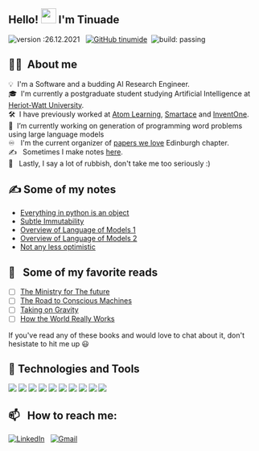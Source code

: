 ## Hello! <img src="https://raw.githubusercontent.com/MartinHeinz/MartinHeinz/master/wave.gif" width="30px"> I'm Tinuade
![version :26.12.2021](https://img.shields.io/badge/version-0.0-informational) &nbsp;
[![GitHub tinumide](https://img.shields.io/github/followers/tinumide?label=follow&style=social)](https://github.com/tinumide)&nbsp;
![build: passing](https://img.shields.io/badge/build-passing-success)


<!--
**tinumide/tinumide** is a ✨ _special_ ✨ repository because its `README.md` (this file) appears on your GitHub profile.

Here are some ideas to get you started:

- 🔭 I’m currently working on ...
- 🌱 I’m currently learning ...
- 👯 I’m looking to collaborate on ...
- 🤔 I’m looking for help with ...
- 💬 Ask me about ...
- 📫 How to reach me: ...
- 😄 Pronouns: ...
- ⚡ Fun fact: ...
-->

## :woman_technologist: &nbsp;About me

💡 &nbsp;I'm a Software and a budding AI Research Engineer.\
🎓 &nbsp;I'm currently a postgraduate student studying Artificial Intelligence at [Heriot-Watt University](https://www.hw.ac.uk/).\
🛠 &nbsp;I have previously worked at [Atom Learning](https://atomlearning.co.uk/), [Smartace](https://smartace.ng/) and [InventOne](https://inventone.ng/#/).\
🔭 &nbsp;I’m currently working on generation of programming word problems using large language models\
:infinity: &nbsp; I'm the current organizer of [papers we love](https://www.linkedin.com/company/papers-we-love-edinburgh) Edinburgh chapter.\
:writing_hand: &nbsp; Sometimes I make notes [here](https://github.com/tinumide/tinusnotes).\
🌱 &nbsp; Lastly, I say a lot of rubbish, don't take me too seriously :)


## :writing_hand: Some of my notes

- [Everything in python is an object](https://github.com/tinumide/bits-of-python/blob/main/everything_in_python_is_an_object.md)
- [Subtle Immutability](https://github.com/tinumide/bits-of-python/blob/main/mutability_and_immutability.md)
- [Overview of Language of Models 1](https://github.com/tinumide/tinusnotes/blob/main/language_models_overview_1.md)
- [Overview of Language of Models 2](https://github.com/tinumide/tinusnotes/blob/main/language_models_overview-2.md)
- [Not any less optimistic](https://github.com/tinumide/tinusnotes/blob/main/not_any_less_optimistic.md)

## 📖 &nbsp; Some of my favorite reads
- [ ] [The Ministry for The future](https://www.goodreads.com/book/show/50998056-the-ministry-for-the-future)
- [ ] [The Road to Conscious Machines](https://www.goodreads.com/en/book/show/52842983)
- [ ] [Taking on Gravity](https://www.goodreads.com/en/book/show/42277869)
- [ ] [How the World Really Works](https://www.goodreads.com/book/show/56587388-how-the-world-really-works)

If you've read any of these books and would love to chat about it, don't hesistate to hit me up :smiley: 

## 🔧 Technologies and Tools
![](https://img.shields.io/badge/Code-Python-informational?style=flat&logo=python&logoColor=white&color=colorB)
![](https://img.shields.io/badge/Code-JavaScript-informational?style=flat&logo=javascript&logoColor=white&color=colorB)
![](https://img.shields.io/badge/Tools-PyTorch-informational?style=flat&logo=pytorch&logoColor=white&color=colorB)
![](https://img.shields.io/badge/Tools-TensorFlow-informational?style=flat&logo=tensorflow&logoColor=white&color=colorB)
![](https://img.shields.io/badge/Tools-PostgreSQL-informational?style=flat&logo=postgresql&logoColor=white&color=colorB)
![](https://img.shields.io/badge/Tools-MySQL-informational?style=flat&logo=mysql&logoColor=white&color=colorB)
![](https://img.shields.io/badge/Tools-MongoDB-informational?style=flat&logo=mongodb&logoColor=white&color=colorB)
![](https://img.shields.io/badge/Tools-Docker-informational?style=flat&logo=docker&logoColor=white&color=colorB)
![](https://img.shields.io/badge/Editor-VSCode-informational?style=flat&logo=visualstudiocode&logoColor=white&color=colorB)
![](https://img.shields.io/badge/Editor-PyCharm-informational?style=flat&logo=pycharm&logoColor=white&color=colorB)

## 📫 &nbsp; How to reach me:
<a href="https://www.linkedin.com/in/tinuade-adeleke/"><img alt="LinkedIn" src="https://img.shields.io/badge/linkedin%20-%230077B5.svg?&style=flat&logo=linkedin&logoColor=white"/></a> &nbsp;
<a href="mailto:tinuademargaret@gmail.com"><img alt="Gmail" src="https://img.shields.io/badge/Gmail-D14836?style=flat&logo=gmail&logoColor=white" /></a> &nbsp;
